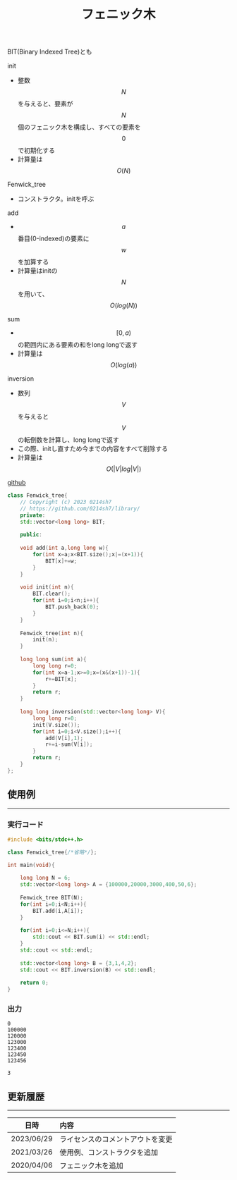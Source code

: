 ﻿---
title: "フェニック木"
permalink: /posts/fenwicktree
writer: 0214sh7
layout: library
---

BIT(Binary Indexed Tree)とも

init
- 整数$$N$$を与えると、要素が$$N$$個のフェニック木を構成し、すべての要素を$$0$$で初期化する
- 計算量は$$Ο(N)$$

Fenwick_tree
- コンストラクタ。initを呼ぶ

add
- $$a$$番目(0-indexed)の要素に$$w$$を加算する
- 計算量はinitの$$N$$を用いて、$$Ο(log(N))$$


sum
- $$[0,a)$$の範囲内にある要素の和をlong longで返す
- 計算量は$$Ο(log(a))$$

inversion
- 数列$$V$$を与えると$$V$$の転倒数を計算し、long longで返す
- この際、initし直すため今までの内容をすべて削除する
- 計算量は$$Ο(\vert V \vert log \vert V \vert)$$

[github](https://github.com/0214sh7/procon-library/blob/master/data%20structure/Fenwick%20tree.cpp)

```cpp
class Fenwick_tree{
    // Copyright (c) 2023 0214sh7
    // https://github.com/0214sh7/library/
    private:
    std::vector<long long> BIT;
    
    public:
    
    void add(int a,long long w){
        for(int x=a;x<BIT.size();x|=(x+1)){
            BIT[x]+=w;
        }
    }
    
    void init(int n){
        BIT.clear();
        for(int i=0;i<n;i++){
            BIT.push_back(0);
        }
    }
    
    Fenwick_tree(int n){
        init(n);
    }
    
    long long sum(int a){
        long long r=0;
        for(int x=a-1;x>=0;x=(x&(x+1))-1){
            r+=BIT[x];
        }
        return r;
    }
    
    long long inversion(std::vector<long long> V){
        long long r=0;
        init(V.size());
        for(int i=0;i<V.size();i++){
            add(V[i],1);
            r+=i-sum(V[i]);
        }
        return r;
    }
};
```

## 使用例
***

### 実行コード
```cpp
#include <bits/stdc++.h>

class Fenwick_tree{/*省略*/};

int main(void){
    
    long long N = 6;
    std::vector<long long> A = {100000,20000,3000,400,50,6};
    
    Fenwick_tree BIT(N);
    for(int i=0;i<N;i++){
        BIT.add(i,A[i]);
    }
    
    for(int i=0;i<=N;i++){
        std::cout << BIT.sum(i) << std::endl;
    }
    std::cout << std::endl;
    
    std::vector<long long> B = {3,1,4,2};
    std::cout << BIT.inversion(B) << std::endl;
    
    return 0;
}
```

### 出力
```
0
100000
120000
123000
123400
123450
123456

3
```


## 更新履歴
***

| 日時 | 内容 |
| :---: | :--- |
| 2023/06/29 | ライセンスのコメントアウトを変更 |
| 2021/03/26 | 使用例、コンストラクタを追加 |
| 2020/04/06 | フェニック木を追加 |